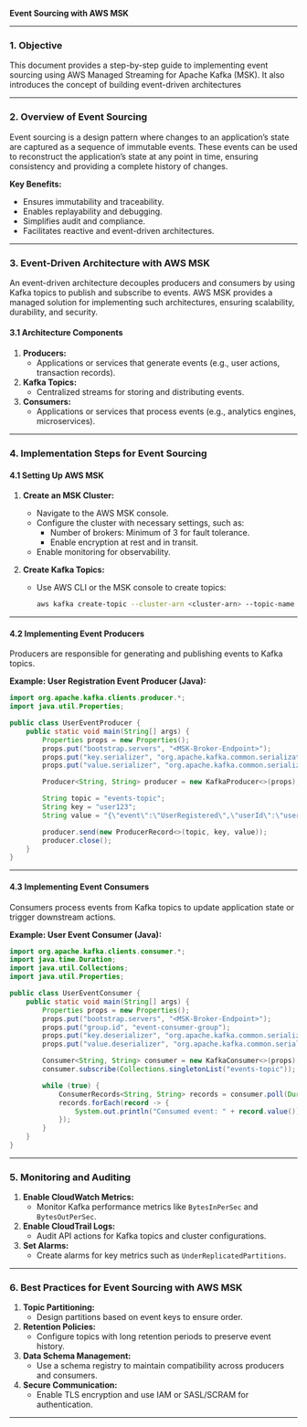 **Event Sourcing with AWS MSK**

---

### **1. Objective**
This document provides a step-by-step guide to implementing event sourcing using AWS Managed Streaming for Apache Kafka (MSK). It also introduces the concept of building event-driven architectures

---

### **2. Overview of Event Sourcing**
Event sourcing is a design pattern where changes to an application’s state are captured as a sequence of immutable events. These events can be used to reconstruct the application’s state at any point in time, ensuring consistency and providing a complete history of changes.

**Key Benefits:**
- Ensures immutability and traceability.
- Enables replayability and debugging.
- Simplifies audit and compliance.
- Facilitates reactive and event-driven architectures.

---

### **3. Event-Driven Architecture with AWS MSK**
An event-driven architecture decouples producers and consumers by using Kafka topics to publish and subscribe to events. AWS MSK provides a managed solution for implementing such architectures, ensuring scalability, durability, and security.

#### **3.1 Architecture Components**
1. **Producers:**
   - Applications or services that generate events (e.g., user actions, transaction records).
2. **Kafka Topics:**
   - Centralized streams for storing and distributing events.
3. **Consumers:**
   - Applications or services that process events (e.g., analytics engines, microservices).

---

### **4. Implementation Steps for Event Sourcing**

#### **4.1 Setting Up AWS MSK**
1. **Create an MSK Cluster:**
   - Navigate to the AWS MSK console.
   - Configure the cluster with necessary settings, such as:
     - Number of brokers: Minimum of 3 for fault tolerance.
     - Enable encryption at rest and in transit.
   - Enable monitoring for observability.

2. **Create Kafka Topics:**
   - Use AWS CLI or the MSK console to create topics:
     ```bash
     aws kafka create-topic --cluster-arn <cluster-arn> --topic-name events-topic --partitions 3 --replication-factor 3
     ```

---

#### **4.2 Implementing Event Producers**
Producers are responsible for generating and publishing events to Kafka topics.

**Example: User Registration Event Producer (Java):**
```java
import org.apache.kafka.clients.producer.*;
import java.util.Properties;

public class UserEventProducer {
    public static void main(String[] args) {
        Properties props = new Properties();
        props.put("bootstrap.servers", "<MSK-Broker-Endpoint>");
        props.put("key.serializer", "org.apache.kafka.common.serialization.StringSerializer");
        props.put("value.serializer", "org.apache.kafka.common.serialization.StringSerializer");

        Producer<String, String> producer = new KafkaProducer<>(props);

        String topic = "events-topic";
        String key = "user123";
        String value = "{\"event\":\"UserRegistered\",\"userId\":\"user123\",\"timestamp\":\"2025-01-01T10:00:00Z\"}";

        producer.send(new ProducerRecord<>(topic, key, value));
        producer.close();
    }
}
```

---

#### **4.3 Implementing Event Consumers**
Consumers process events from Kafka topics to update application state or trigger downstream actions.

**Example: User Event Consumer (Java):**
```java
import org.apache.kafka.clients.consumer.*;
import java.time.Duration;
import java.util.Collections;
import java.util.Properties;

public class UserEventConsumer {
    public static void main(String[] args) {
        Properties props = new Properties();
        props.put("bootstrap.servers", "<MSK-Broker-Endpoint>");
        props.put("group.id", "event-consumer-group");
        props.put("key.deserializer", "org.apache.kafka.common.serialization.StringDeserializer");
        props.put("value.deserializer", "org.apache.kafka.common.serialization.StringDeserializer");

        Consumer<String, String> consumer = new KafkaConsumer<>(props);
        consumer.subscribe(Collections.singletonList("events-topic"));

        while (true) {
            ConsumerRecords<String, String> records = consumer.poll(Duration.ofMillis(100));
            records.forEach(record -> {
                System.out.println("Consumed event: " + record.value());
            });
        }
    }
}
```

---

### **5. Monitoring and Auditing**
1. **Enable CloudWatch Metrics:**
   - Monitor Kafka performance metrics like `BytesInPerSec` and `BytesOutPerSec`.
2. **Enable CloudTrail Logs:**
   - Audit API actions for Kafka topics and cluster configurations.
3. **Set Alarms:**
   - Create alarms for key metrics such as `UnderReplicatedPartitions`.

---

### **6. Best Practices for Event Sourcing with AWS MSK**
1. **Topic Partitioning:**
   - Design partitions based on event keys to ensure order.
2. **Retention Policies:**
   - Configure topics with long retention periods to preserve event history.
3. **Data Schema Management:**
   - Use a schema registry to maintain compatibility across producers and consumers.
4. **Secure Communication:**
   - Enable TLS encryption and use IAM or SASL/SCRAM for authentication.

---
